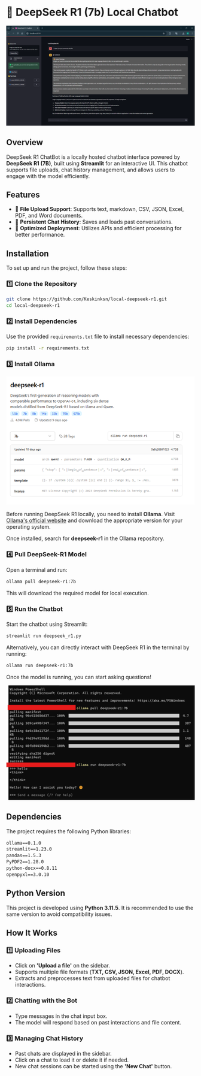 # 🧠 DeepSeek R1 (7b) Local Chatbot

![Description of Image](Deepseek_local.png)

## Overview
DeepSeek R1 ChatBot is a locally hosted chatbot interface powered by **DeepSeek R1 (7B)**, built using **Streamlit** for an interactive UI. This chatbot supports file uploads, chat history management, and allows users to engage with the model efficiently.

## Features
- 📂 **File Upload Support**: Supports text, markdown, CSV, JSON, Excel, PDF, and Word documents.
- 💬 **Persistent Chat History**: Saves and loads past conversations.
- 🚀 **Optimized Deployment**: Utilizes APIs and efficient processing for better performance.

## Installation

To set up and run the project, follow these steps:

### 1️⃣ Clone the Repository
```bash
git clone https://github.com/Keskinksn/local-deepseek-r1.git
cd local-deepseek-r1
```

### 2️⃣ Install Dependencies
Use the provided `requirements.txt` file to install necessary dependencies:
```bash
pip install -r requirements.txt
```

### 3️⃣ Install Ollama
![Description of Image](model_r1.png)

Before running DeepSeek R1 locally, you need to install **Ollama**. Visit [Ollama's official website](https://ollama.com/) and download the appropriate version for your operating system.

Once installed, search for **deepseek-r1** in the Ollama repository.

### 4️⃣ Pull DeepSeek-R1 Model
Open a terminal and run:
```bash
ollama pull deepseek-r1:7b
```
This will download the required model for local execution.

### 5️⃣ Run the Chatbot
Start the chatbot using Streamlit:
```bash
streamlit run deepseek_r1.py
```
Alternatively, you can directly interact with DeepSeek R1 in the terminal by running:
```bash
ollama run deepseek-r1:7b
```
Once the model is running, you can start asking questions!

![Description of Image](console.png)

## Dependencies
The project requires the following Python libraries:
```txt
ollama==0.1.0
streamlit==1.23.0
pandas==1.5.3
PyPDF2==1.28.0
python-docx==0.8.11
openpyxl==3.0.10
```

## Python Version
This project is developed using **Python 3.11.5**. It is recommended to use the same version to avoid compatibility issues.

## How It Works
### 1️⃣ Uploading Files
- Click on **'Upload a file'** on the sidebar.
- Supports multiple file formats (**TXT, CSV, JSON, Excel, PDF, DOCX**).
- Extracts and preprocesses text from uploaded files for chatbot interactions.

### 2️⃣ Chatting with the Bot
- Type messages in the chat input box.
- The model will respond based on past interactions and file content.

### 3️⃣ Managing Chat History
- Past chats are displayed in the sidebar.
- Click on a chat to load it or delete it if needed.
- New chat sessions can be started using the **'New Chat'** button.
